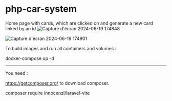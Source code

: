 # php-car-system
Home page with cards, which are clicked on and generate a new card linked by an id
![Capture d'écran 2024-06-19 174848](https://github.com/doko972/php-car-system/assets/44224863/7197cdb3-f224-409e-9456-cb4baa3d3d37)

![Capture d'écran 2024-06-19 174901](https://github.com/doko972/php-car-system/assets/44224863/32fccfc3-6201-4a8d-b848-5d5c4c313215)


To build images and run all containers and volumes :

 docker-compose up -d

------------------------
You need : 

https://getcomposer.org/ to download composer.

composer require innocenzi/laravel-vite



 
